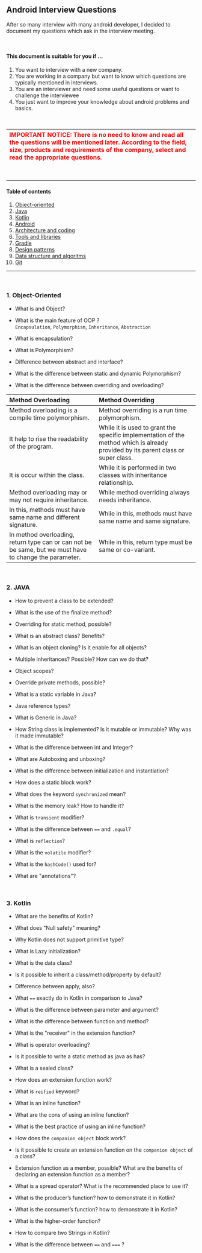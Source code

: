 ## Android Interview Questions

After so many interview with many android developer, I decided to document my questions which ask in the interview meeting.

<br>


#### This document is suitable for you if ...

1. You want to interview with a new company.
2. You are working in a company but want to know which questions are typically mentioned in interviews.
3. You are an interviewer and need some useful questions or want to  challenge the interviewee
4. You just want to improve your knowledge about android problems and basics.


<br>


| <span style="color:red">IMPORTANT NOTICE: There is no need to know and read all the questions will be mentioned later. According to the field, size, products and requirements of the company, select and read the appropriate questions. </span>     
| :-------------


<br>

---
#### Table of contents

1. [Object-oriented](https://github.com/javadhme/android-interview-questions#Lifestyle "Object-oriented")
2. [Java](https://github.com/javadhme/android-interview-questions#Lifestyle "Java")
3. [Kotlin](https://github.com/javadhme/android-interview-questions#Lifestyle "Kotlin")
4. [Android](https://github.com/javadhme/android-interview-questions#Android "Android")
5. [Architecture and coding](https://github.com/javadhme/android-interview-questions#"Android "Architecture and coding")
6. [Tools and libraries](https://github.com/javadhme/android-interview-questions#"Android "Tools and libraries")
7. [Gradle](https://github.com/javadhme/android-interview-questions#Gradle "Gradle")
8. [Design patterns](https://github.com/javadhme/android-interview-questions# "Design patterns")
9. [Data structure and algoritms](https://github.com/javadhme/android-interview-questions# "Data structure and algoritms")
10. [Git](https://github.com/javadhme/android-interview-questions# "Git")

---
<br>

### 1. Object-Oriented

- What is and Object?
- What is the main feature of OOP ? <br>
    `Encapsulation`, `Polymorphism`, `Inheritance`, `Abstraction`

- What is encapsulation?
- What is Polymorphism?
- Difference between abstract and interface?
- What is the difference between static and dynamic Polymorphism?
- What is the difference between overriding and overloading?

| Method Overloading      | Method Overriding     |
| :-------------   | :------------- |
| Method overloading is a compile time polymorphism.         | Method overriding is a run time polymorphism.       |
| It help to rise the readability of the program. | While it is used to grant the specific implementation of the method which is already provided by its parent class or super class. |
| It is occur within the class.	 | 	While it is performed in two classes with inheritance relationship. |
| Method overloading may or may not require inheritance. | While method overriding always needs inheritance. |
| In this, methods must have same name and different signature. | While in this, methods must have same name and same signature. |
| In method overloading, return type can or can not be be same, but we must have to change the parameter. | While in this, return type must be same or co-variant. |

<br>

### 2. JAVA

- How to prevent a class to be extended?

- What is the use of the finalize method?
- Overriding for static method, possible?
- What is an abstract class? Benefits?
- What is an object cloning? Is it enable for all objects?
- Multiple inheritances? Possible? How can we do that?
- Object scopes?
- Override private methods, possible?
- What is a static variable in Java?
- Java reference types?
- What is Generic in Java?
- How String class is implemented? Is it mutable or immutable? Why was it made immutable?
- What is the difference between int and Integer?
- What are Autoboxing and unboxing?
- What is the difference between initialization and instantiation?
- How does a static block work?
- What does the keyword `synchronized` mean?
- What is the memory leak? How to handle it?
- What is `transient` modifier?
- What is the difference between `==` and `.equal`?
- What is `reflection`?
- What is the `volatile` modifier?
- What is the `hashCode()` used for?
- What are "annotations"?

<br>

### 3. Kotlin

- What are the benefits of Kotlin?

- What does "Null safety" meaning?
- Why Kotlin does not support primitive type?
- What is Lazy initialization?
- What is the data class?
- Is it possible to inherit a class/method/property by default?
- Difference between apply, also?
- What `==` exactly do in Kotlin in comparison to Java?
- What is the difference between parameter and argument?
- What is the difference between function and method?
- What is the "receiver" in the extension function?
- What is operator overloading?
- Is it possible to write a static method as java as has?
- What is a sealed class?
- How does an extension function work?
- What is `reified` keyword?
- What is an inline function?
- What are the cons of using an inline function?
- What is the best practice of using an inline function?
- How does the `companion object` block work?
- Is it possible to create an extension function on the `companion object` of a class?
- Extension function as a member, possible? What are the benefits of declaring an extension function as a member?
- What is a spread operator? What is the recommended place to use it?
- What is the producer’s function? how to demonstrate it in Kotlin?
- What is the consumer’s function? how to demonstrate it in Kotlin?
- What is the higher-order function?
- How to compare two Strings in Kotlin?
- What is the difference between `==` and `===` ?

